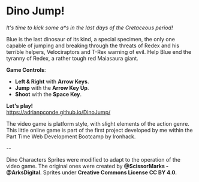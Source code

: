 # Dino Jump!

<i>It's time to kick some a*s in the last days of the Cretaceous period! </i>


Blue is the last dinosaur of its kind, a special specimen, the only one capable of jumping and breaking through the threats of Redex and his terrible helpers, Velociraptors and T-Rex warning of evil. Help Blue end the tyranny of Redex, a rather tough red Maiasaura giant.


**Game Controls**:

- **Left & Right** with **Arrow Keys**.
- **Jump** with the **Arrow Key Up**.
- **Shoot** with the **Space Key**.

<b>Let's play!</b> 
<br />
https://adrianpconde.github.io/DinoJump/


The video game is platform style, with slight elements of the action genre. This little online game is part of the first project developed by me within the Part Time Web Development Bootcamp by Ironhack.

--

Dino Characters Sprites were modified to adapt to the operation of the video game. The original ones were created by **@ScissorMarks - @ArksDigital**. Sprites under **Creative Commons License CC BY 4.0.**


